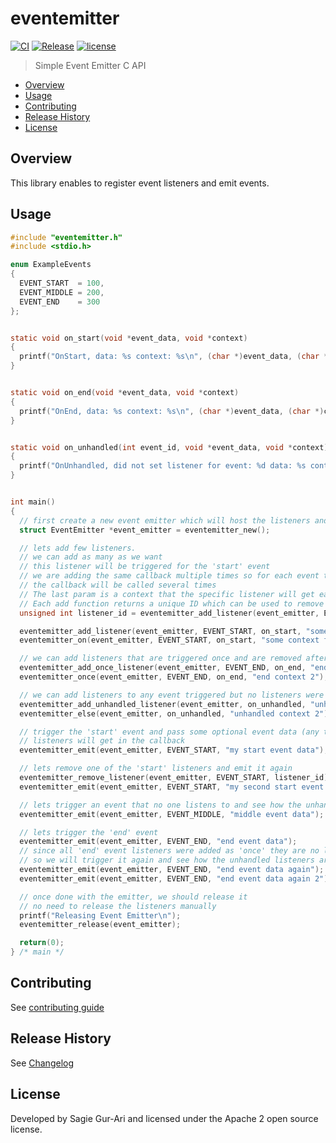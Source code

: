 # eventemitter

[![CI](https://github.com/sagiegurari/c_eventemitter/workflows/CI/badge.svg?branch=master)](https://github.com/sagiegurari/c_eventemitter/actions)
[![Release](https://img.shields.io/github/v/release/sagiegurari/c_eventemitter)](https://github.com/sagiegurari/c_eventemitter/releases)
[![license](https://img.shields.io/github/license/sagiegurari/c_eventemitter)](https://github.com/sagiegurari/c_eventemitter/blob/master/LICENSE)

> Simple Event Emitter C API

* [Overview](#overview)
* [Usage](#usage)
* [Contributing](.github/CONTRIBUTING.md)
* [Release History](CHANGELOG.md)
* [License](#license)

<a name="overview"></a>
## Overview
This library enables to register event listeners and emit events.

<a name="usage"></a>
## Usage

<!-- example source start -->
```c
#include "eventemitter.h"
#include <stdio.h>

enum ExampleEvents
{
  EVENT_START  = 100,
  EVENT_MIDDLE = 200,
  EVENT_END    = 300
};


static void on_start(void *event_data, void *context)
{
  printf("OnStart, data: %s context: %s\n", (char *)event_data, (char *)context);
}


static void on_end(void *event_data, void *context)
{
  printf("OnEnd, data: %s context: %s\n", (char *)event_data, (char *)context);
}


static void on_unhandled(int event_id, void *event_data, void *context)
{
  printf("OnUnhandled, did not set listener for event: %d data: %s context: %s\n", event_id, (char *)event_data, (char *)context);
}


int main()
{
  // first create a new event emitter which will host the listeners and emit the events
  struct EventEmitter *event_emitter = eventemitter_new();

  // lets add few listeners.
  // we can add as many as we want
  // this listener will be triggered for the 'start' event
  // we are adding the same callback multiple times so for each event triggered
  // the callback will be called several times
  // The last param is a context that the specific listener will get each time its triggered
  // Each add function returns a unique ID which can be used to remove the listener
  unsigned int listener_id = eventemitter_add_listener(event_emitter, EVENT_START, on_start, "some context for start 1");

  eventemitter_add_listener(event_emitter, EVENT_START, on_start, "some context for start 2");
  eventemitter_on(event_emitter, EVENT_START, on_start, "some context for shorthand start"); // shorthand version

  // we can add listeners that are triggered once and are removed afterwards
  eventemitter_add_once_listener(event_emitter, EVENT_END, on_end, "end context 1");
  eventemitter_once(event_emitter, EVENT_END, on_end, "end context 2"); // shorthand

  // we can add listeners to any event triggered but no listeners were registered to it
  eventemitter_add_unhandled_listener(event_emitter, on_unhandled, "unhandled context 1");
  eventemitter_else(event_emitter, on_unhandled, "unhandled context 2"); // shorthand

  // trigger the 'start' event and pass some optional event data (any type) which
  // listeners will get in the callback
  eventemitter_emit(event_emitter, EVENT_START, "my start event data");

  // lets remove one of the 'start' listeners and emit it again
  eventemitter_remove_listener(event_emitter, EVENT_START, listener_id);
  eventemitter_emit(event_emitter, EVENT_START, "my second start event data");

  // lets trigger an event that no one listens to and see how the unhandled listeners are triggered
  eventemitter_emit(event_emitter, EVENT_MIDDLE, "middle event data");

  // lets trigger the 'end' event
  eventemitter_emit(event_emitter, EVENT_END, "end event data");
  // since all 'end' event listeners were added as 'once' they are no longer registered
  // so we will trigger it again and see how the unhandled listeners are invoked
  eventemitter_emit(event_emitter, EVENT_END, "end event data again");
  eventemitter_emit(event_emitter, EVENT_END, "end event data again 2");

  // once done with the emitter, we should release it
  // no need to release the listeners manually
  printf("Releasing Event Emitter\n");
  eventemitter_release(event_emitter);

  return(0);
} /* main */
```
<!-- example source end -->

## Contributing
See [contributing guide](.github/CONTRIBUTING.md)

<a name="history"></a>
## Release History

See [Changelog](CHANGELOG.md)

<a name="license"></a>
## License
Developed by Sagie Gur-Ari and licensed under the Apache 2 open source license.

